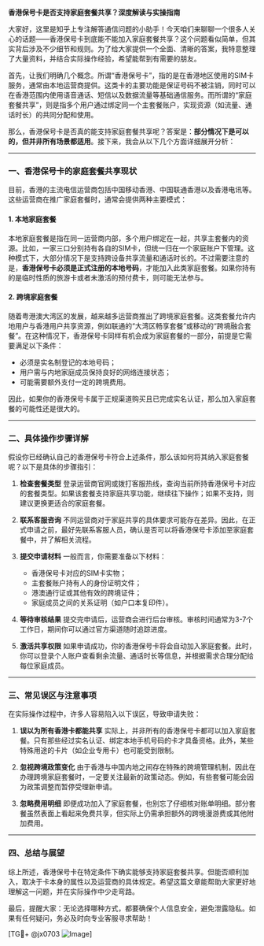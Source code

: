 **香港保号卡是否支持家庭套餐共享？深度解读与实操指南**

大家好，这里是知乎上专注解答通信问题的小助手！今天咱们来聊聊一个很多人关心的话题——香港保号卡到底能不能加入家庭套餐共享？这个问题看似简单，但其实背后涉及不少细节和规则。为了给大家提供一个全面、清晰的答案，我特意整理了大量资料，并结合实际操作经验，希望能帮到有需要的朋友。

首先，让我们明确几个概念。所谓“香港保号卡”，指的是在香港地区使用的SIM卡服务，通常由本地运营商提供。这类卡的主要功能是保证号码不被注销，同时可以在香港范围内使用语音通话、短信以及数据流量等基础通信服务。而所谓的“家庭套餐共享”，则是指多个用户通过绑定同一个主套餐账户，实现资源（如流量、通话时长）的共同分配和使用。

那么，香港保号卡是否真的能支持家庭套餐共享呢？答案是：**部分情况下是可以的，但并非所有场景都适用**。接下来，我会从以下几个方面详细展开分析：

---

### 一、香港保号卡的家庭套餐共享现状

目前，香港的主流电信运营商包括中国移动香港、中国联通香港以及香港电讯等。这些运营商在推广家庭套餐时，通常会提供两种主要模式：

#### 1. **本地家庭套餐**
本地家庭套餐是指在同一运营商内部，多个用户绑定在一起，共享主套餐内的资源。比如，一家三口分别持有各自的SIM卡，但统一归在一个家庭账户下管理。这种模式下，大部分情况下是支持跨设备共享流量和通话时长的。不过需要注意的是，**香港保号卡必须是正式注册的本地号码**，才能加入此类家庭套餐。如果你持有的是临时性质的旅游卡或者未激活的预付费卡，则可能无法参与。

#### 2. **跨境家庭套餐**
随着粤港澳大湾区的发展，越来越多运营商推出了跨境家庭套餐。这类套餐允许内地用户与香港用户共享资源，例如联通的“大湾区畅享套餐”或移动的“跨境融合套餐”。在这种情况下，香港保号卡同样有机会成为家庭套餐的一部分，前提是它需要满足以下条件：
- 必须是实名制登记的本地号码；
- 用户需与内地家庭成员保持良好的网络连接状态；
- 可能需要额外支付一定的跨境费用。

因此，如果你的香港保号卡属于正规渠道购买且已完成实名认证，那么加入家庭套餐的可能性还是很大的。

---

### 二、具体操作步骤详解

假设你已经确认自己的香港保号卡符合上述条件，那么该如何将其纳入家庭套餐呢？以下是具体的步骤指引：

1. **检查套餐类型**
   登录运营商官网或拨打客服热线，查询当前所持香港保号卡对应的套餐类型。如果该套餐支持家庭共享功能，继续往下操作；如果不支持，则建议更换更适合的家庭套餐。

2. **联系客服咨询**
   不同运营商对于家庭共享的具体要求可能存在差异。因此，在正式申请之前，最好先联系客服人员，确认是否可以将香港保号卡添加至家庭套餐中，并了解相关流程。

3. **提交申请材料**
   一般而言，你需要准备以下材料：
   - 香港保号卡对应的SIM卡实物；
   - 主套餐账户持有人的身份证明文件；
   - 港澳通行证或其他有效的跨境证件；
   - 家庭成员之间的关系证明（如户口本复印件）。

4. **等待审核结果**
   提交完申请后，运营商会进行后台审核。审核时间通常为3-7个工作日，期间你可以通过官方渠道随时追踪进度。

5. **激活共享权限**
   如果申请成功，你的香港保号卡将会自动加入家庭套餐。此时，你可以登录个人账户查看剩余流量、通话时长等信息，并根据需求合理分配给每位家庭成员。

---

### 三、常见误区与注意事项

在实际操作过程中，许多人容易陷入以下误区，导致申请失败：

1. **误以为所有香港卡都能共享**
   实际上，并非所有的香港保号卡都可以加入家庭套餐。只有那些经过实名认证、绑定本地手机号码的卡才具备资格。此外，某些特殊用途的卡片（如企业专用卡）也可能受到限制。

2. **忽视跨境政策变化**
   由于香港与中国内地之间存在特殊的跨境管理机制，因此在办理跨境家庭套餐时，一定要关注最新的政策动态。例如，有些套餐可能会因为政策调整而暂停受理新申请。

3. **忽略费用明细**
   即便成功加入了家庭套餐，也别忘了仔细核对账单明细。部分套餐虽然表面上看起来免费共享，但实际上仍需承担额外的跨境漫游费或其他附加费用。

---

### 四、总结与展望

综上所述，香港保号卡在特定条件下确实能够支持家庭套餐共享。但能否顺利加入，取决于卡本身的属性以及运营商的具体规定。希望这篇文章能帮助大家更好地理解这一问题，并在实际操作中少走弯路。

最后，提醒大家：无论选择哪种方式，都要确保个人信息安全，避免泄露隐私。如果有任何疑问，务必及时向专业客服寻求帮助！

[TG💪+ @jx0703 ![Image](https://github.com/user-attachments/assets/dbca1d08-cadb-493c-b0ec-ad6f7a83f270)]
